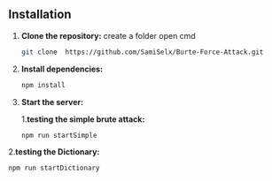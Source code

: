 ## Installation

1. **Clone the repository:**
create a folder
open cmd
   ```bash
   git clone  https://github.com/SamiSelx/Burte-Force-Attack.git 
    ```

3. **Install dependencies:**
   ```bash
   npm install
   ```

4. **Start the server:**

   1.**testing the simple brute attack:**
      ```bash
   npm run startSimple
      ```
      
  2.**testing the Dictionary:**
   ```bash
   npm run startDictionary
   ```

